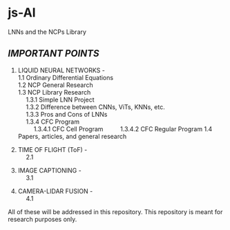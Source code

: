 # js-AI
LNNs and the NCPs Library

## ***IMPORTANT POINTS***
  
1. LIQUID NEURAL NETWORKS -  
 	1.1 Ordinary Differential Equations  
	1.2 NCP General Research  
	1.3 NCP Library Research  
&emsp;	1.3.1 Simple LNN Project  
&emsp;	1.3.2 Difference between CNNs, ViTs, KNNs, etc.   
&emsp;	1.3.3 Pros and Cons of LNNs  
&emsp;  1.3.4 CFC Program  
&emsp;  &emsp; 1.3.4.1 CFC Cell Program
&emsp;  &emsp; 1.3.4.2 CFC Regular Program
	1.4 Papers, articles, and general research   
  
3. TIME OF FLIGHT (ToF) -    
&emsp; 2.1    
  
4. IMAGE CAPTIONING -    
&emsp; 3.1    
  
5. CAMERA-LIDAR FUSION -    
&emsp; 4.1    
   
  All of these will be addressed in this repository. This repository is meant for research purposes only. 
